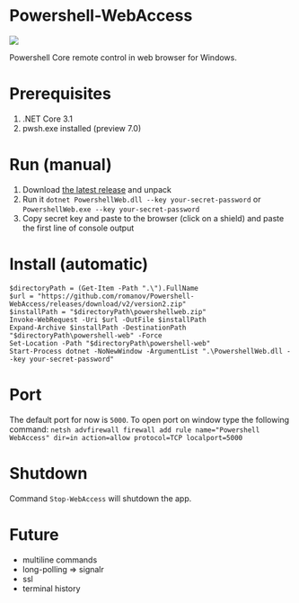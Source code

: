 # Powershell-WebAccess

![](https://i.ibb.co/0cfnMzG/Untitled-4.png)

Powershell Core remote control in web browser for Windows.

# Prerequisites
1. .NET Core 3.1
2. pwsh.exe installed (preview 7.0)


# Run (manual)
1. Download [the latest release](https://github.com/romanov/Powershell-WebAccess/releases) and unpack
2. Run it `dotnet PowershellWeb.dll --key your-secret-password` or `PowershellWeb.exe --key your-secret-password`
3. Copy secret key and paste to the browser (click on a shield) and paste the first line of console output

# Install (automatic)
```
$directoryPath = (Get-Item -Path ".\").FullName
$url = "https://github.com/romanov/Powershell-WebAccess/releases/download/v2/version2.zip"
$installPath = "$directoryPath\powershellweb.zip"
Invoke-WebRequest -Uri $url -OutFile $installPath
Expand-Archive $installPath -DestinationPath "$directoryPath\powershell-web" -Force
Set-Location -Path "$directoryPath\powershell-web"
Start-Process dotnet -NoNewWindow -ArgumentList ".\PowershellWeb.dll --key your-secret-password"
```

# Port
The default port for now is `5000`.
To open port on window type the following command:
`netsh advfirewall firewall add rule name="Powershell WebAccess" dir=in action=allow protocol=TCP localport=5000`

# Shutdown
Command `Stop-WebAccess` will shutdown the app.

# Future
- multiline commands
- long-polling => signalr
- ssl
- terminal history
